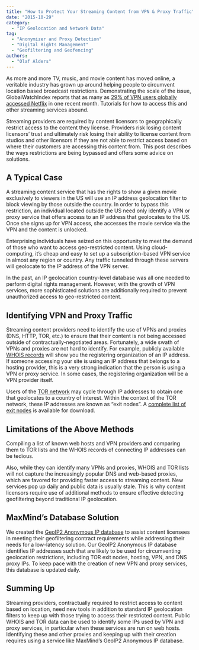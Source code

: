 ```yaml
---
title: "How to Protect Your Streaming Content from VPN & Proxy Traffic"
date: "2015-10-29"
category:
  - "IP Geolocation and Network Data"
tag:
  - "Anonymizer and Proxy Detection"
  - "Digital Rights Management"
  - "Geofiltering and Geofencing"
authors:
  - "Olaf Alders"
---
```


As more and more TV, music, and movie content has moved online, a veritable
industry has grown up around helping people to circumvent location based
broadcast restrictions. Demonstrating the scale of the issue, GlobalWatchIndex
reports that as many as
[29% of VPN users globally accessed Netflix](https://www.globalwebindex.net/blog/29-of-vpn-users-accessing-netflix)
in one recent month. Tutorials for how to access this and other streaming
services abound.

Streaming providers are required by content licensors to geographically restrict
access to the content they license. Providers risk losing content licensors’
trust and ultimately risk losing their ability to license content from studios
and other licensors if they are not able to restrict access based on where their
customers are accessing this content from. This post describes the ways
restrictions are being bypassed and offers some advice on solutions.

## A Typical Case

A streaming content service that has the rights to show a given movie
exclusively to viewers in the US will use an IP address geolocation filter to
block viewing by those outside the country. In order to bypass this restriction,
an individual located outside the US need only identify a VPN or proxy service
that offers access to an IP address that geolocates to the US. Once she signs up
for VPN access, she accesses the movie service via the VPN and the content is
unlocked.

Enterprising individuals have seized on this opportunity to meet the demand of
those who want to access geo-restricted content. Using cloud-computing, it’s
cheap and easy to set up a subscription-based VPN service in almost any region
or country. Any traffic tunneled through these servers will geolocate to the IP
address of the VPN server.

In the past, an IP geolocation country-level database was all one needed to
perform digital rights management. However, with the growth of VPN services,
more sophisticated solutions are additionally required to prevent unauthorized
access to geo-restricted content.

## Identifying VPN and Proxy Traffic

Streaming content providers need to identify the use of VPNs and proxies (DNS,
HTTP, TOR, etc.) to ensure that their content is not being accessed outside of
contractually-negotiated areas. Fortunately, a wide swath of VPNs and proxies
are not hard to identify. For example, publicly available
[WHOIS records](https://whois.arin.net/ui) will show you the registering
organization of an IP address. If someone accessing your site is using an IP
address that belongs to a hosting provider, this is a very strong indication
that the person is using a VPN or proxy service. In some cases, the registering
organization will be a VPN provider itself.

Users of the [TOR network](https://www.torproject.org/) may cycle through IP
addresses to obtain one that geolocates to a country of interest. Within the
context of the TOR network, these IP addresses are known as “exit nodes”. A
[complete list of exit nodes](https://check.torproject.org/exit-addresses) is
available for download.

## Limitations of the Above Methods

Compiling a list of known web hosts and VPN providers and comparing them to TOR
lists and the WHOIS records of connecting IP addresses can be tedious.

Also, while they can identify many VPNs and proxies, WHOIS and TOR lists will
not capture the increasingly popular DNS and web-based proxies, which are
favored for providing faster access to streaming content. New services pop up
daily and public data is usually stale. This is why content licensors require
use of additional methods to ensure effective detecting geofiltering beyond
traditional IP geolocation.

## MaxMind’s Database Solution

We created the
[GeoIP2 Anonymous IP database](https://www.maxmind.com/en/geoip2-anonymous-ip-database)
to assist content licensees in meeting their geofiltering contract requirements
while addressing their needs for a low-latency solution. Our GeoIP2 Anonymous IP
database identifies IP addresses such that are likely to be used for
circumventing geolocation restrictions, including TOR exit nodes, hosting, VPN,
and DNS proxy IPs. To keep pace with the creation of new VPN and proxy services,
this database is updated daily.

## Summing Up

Streaming providers, contractually required to restrict access to content based
on location, need new tools in addition to standard IP geolocation filters to
keep up with those trying to access their restricted content. Public WHOIS and
TOR data can be used to identify some IPs used by VPN and proxy services, in
particular when these services are run on web hosts. Identifying these and other
proxies and keeping up with their creation requires using a service like
MaxMind’s GeoIP2 Anonymous IP database.
